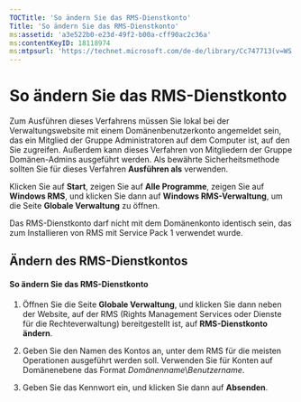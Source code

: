 ```yaml
---
TOCTitle: 'So ändern Sie das RMS-Dienstkonto'
Title: 'So ändern Sie das RMS-Dienstkonto'
ms:assetid: 'a3e522b0-e23d-49f2-b00a-cff90ac2c36a'
ms:contentKeyID: 18118974
ms:mtpsurl: 'https://technet.microsoft.com/de-de/library/Cc747713(v=WS.10)'
---
```


So ändern Sie das RMS-Dienstkonto
=================================

Zum Ausführen dieses Verfahrens müssen Sie lokal bei der Verwaltungswebsite mit einem Domänenbenutzerkonto angemeldet sein, das ein Mitglied der Gruppe Administratoren auf dem Computer ist, auf den Sie zugreifen. Außerdem kann dieses Verfahren von Mitgliedern der Gruppe Domänen-Admins ausgeführt werden. Als bewährte Sicherheitsmethode sollten Sie für dieses Verfahren **Ausführen als** verwenden.

Klicken Sie auf **Start**, zeigen Sie auf **Alle Programme**, zeigen Sie auf **Windows RMS**, und klicken Sie dann auf **Windows RMS-Verwaltung**, um die Seite **Globale Verwaltung** zu öffnen.

Das RMS-Dienstkonto darf nicht mit dem Domänenkonto identisch sein, das zum Installieren von RMS mit Service Pack 1 verwendet wurde.

Ändern des RMS-Dienstkontos
---------------------------

#### So ändern Sie das RMS-Dienstkonto

1.  Öffnen Sie die Seite **Globale Verwaltung**, und klicken Sie dann neben der Website, auf der RMS (Rights Management Services oder Dienste für die Rechteverwaltung) bereitgestellt ist, auf **RMS-Dienstkonto ändern**.

2.  Geben Sie den Namen des Kontos an, unter dem RMS für die meisten Operationen ausgeführt werden soll. Verwenden Sie für Konten auf Domänenebene das Format *Domänenname*\\*Benutzername*.

3.  Geben Sie das Kennwort ein, und klicken Sie dann auf **Absenden**.